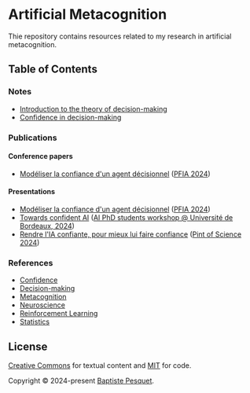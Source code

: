 # Artificial Metacognition

Thie repository contains resources related to my research in artificial metacognition.

## Table of Contents

### Notes

- [Introduction to the theory of decision-making](notes/decision_making/README.md)
- [Confidence in decision-making](notes/confidence/README.md)

### Publications

#### Conference papers

- [Modéliser la confiance d'un agent décisionnel](publications/papers/Pesquet2024.pdf) ([PFIA 2024](https://pfia2024.univ-lr.fr/))

#### Presentations

- [Modéliser la confiance d'un agent décisionnel](publications/presentations/PFIA2024Pesquet.pdf) ([PFIA 2024](https://pfia2024.univ-lr.fr/))
- [Towards confident AI](publications/presentations/UBWorkshop_june2024.pdf) ([AI PhD students workshop @ Université de Bordeaux, 2024](https://sin.u-bordeaux.fr/actualites/journee-des-doctorants-en-intelligence-artificielle))
- [Rendre l'IA confiante, pour mieux lui faire confiance](publications/presentations/PoS2024Pesquet.pdf) ([Pint of Science 2024](https://pintofscience.fr/))

### References

- [Confidence](references/confidence//)
- [Decision-making](references/decision-making/)
- [Metacognition](references/metacognition/)
- [Neuroscience](references/neuroscience/)
- [Reinforcement Learning](references/reinforcement-learning//)
- [Statistics](references/statistics/)

## License

[Creative Commons](LICENSE) for textual content and [MIT](CODE_LICENSE) for code.

Copyright © 2024-present [Baptiste Pesquet](https://bpesquet.fr).
